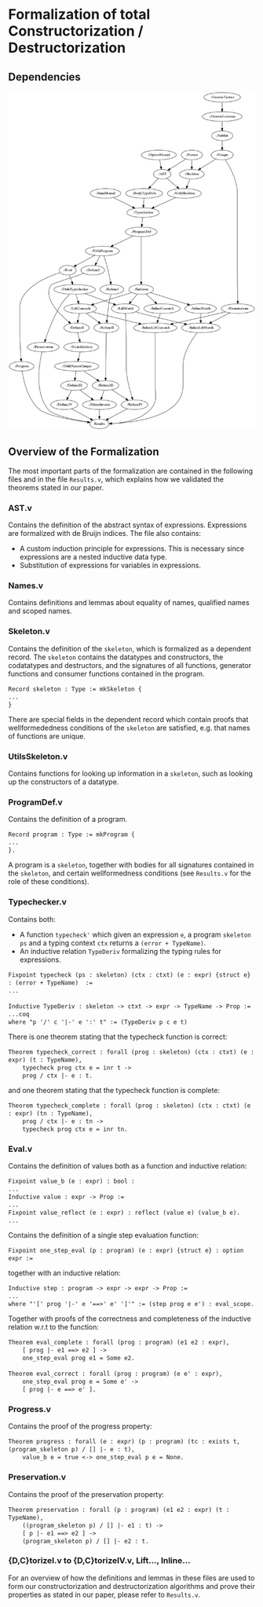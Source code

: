 # Formalization of total Constructorization / Destructorization

## Dependencies

![Dependencies](Results.png)

## Overview of the Formalization

The most important parts of the formalization are contained in the following files
and in the file `Results.v`, which explains how we validated the theorems stated in our paper.

### AST.v

Contains the definition of the abstract syntax of expressions.
Expressions are formalized with de Bruijn indices.
The file also contains:
- A custom induction principle for expressions. This is necessary since expressions are a nested inductive data type.
- Substitution of expressions for variables in expressions.

### Names.v

Contains definitions and lemmas about equality of names, qualified names and scoped names.

### Skeleton.v

Contains the definition of the `skeleton`, which is formalized as a dependent record.
The `skeleton` contains the datatypes and constructors, the codatatypes and destructors, and the signatures of all
functions, generator functions and consumer functions contained in the program.

```coq
Record skeleton : Type := mkSkeleton {
...
}
```

There are special fields in the dependent record which contain proofs that wellformededness conditions of the `skeleton` are
satisfied, e.g. that names of functions are unique.

### UtilsSkeleton.v

Contains functions for looking up information in a `skeleton`, such as looking up the constructors of a datatype.

### ProgramDef.v

Contains the definition of a program.

```coq
Record program : Type := mkProgram {
...
}.
```

A program is a `skeleton`, together with bodies for all signatures contained in the `skeleton`, and certain wellformedness conditions
(see `Results.v` for the role of these conditions).

### Typechecker.v

Contains both:

- A function `typecheck'` which given an expression `e`, a program `skeleton` `ps` and a typing context `ctx` returns a `(error + TypeName)`.
- An inductive relation `TypeDeriv` formalizing the typing rules for expressions.

```coq
Fixpoint typecheck (ps : skeleton) (ctx : ctxt) (e : expr) {struct e} : (error + TypeName)  :=
...

Inductive TypeDeriv : skeleton -> ctxt -> expr -> TypeName -> Prop :=
...coq
where "p '/' c '|-' e ':' t" := (TypeDeriv p c e t)
```

There is one theorem stating that the typecheck function is correct:

```coq
Theorem typecheck_correct : forall (prog : skeleton) (ctx : ctxt) (e : expr) (t : TypeName),
    typecheck prog ctx e = inr t ->
    prog / ctx |- e : t.
```

and one theorem stating that the typecheck function is complete:

```coq
Theorem typecheck_complete : forall (prog : skeleton) (ctx : ctxt) (e : expr) (tn : TypeName),
    prog / ctx |- e : tn ->
    typecheck prog ctx e = inr tn.
```

### Eval.v

Contains the definition of values both as a function and inductive relation:

```coq
Fixpoint value_b (e : expr) : bool :
...
Inductive value : expr -> Prop :=
...
Fixpoint value_reflect (e : expr) : reflect (value e) (value_b e).
...
```

Contains the definition of a single step evaluation function:

```coq
Fixpoint one_step_eval (p : program) (e : expr) {struct e} : option expr :=
```

together with an inductive relation:

```coq
Inductive step : program -> expr -> expr -> Prop :=
...
where "'[' prog '|-' e '==>' e' ']'" := (step prog e e') : eval_scope.
```

Together with proofs of the correctness and completeness of the inductive relation w.r.t to the
function:

```coq
Theorem eval_complete : forall (prog : program) (e1 e2 : expr),
    [ prog |- e1 ==> e2 ] ->
    one_step_eval prog e1 = Some e2.
	
Theorem eval_correct : forall (prog : program) (e e' : expr),
    one_step_eval prog e = Some e' ->
    [ prog |- e ==> e' ].
```

### Progress.v

Contains the proof of the progress property:

```coq
Theorem progress : forall (e : expr) (p : program) (tc : exists t, (program_skeleton p) / [] |- e : t),
    value_b e = true <-> one_step_eval p e = None.
```

### Preservation.v

Contains the proof of the preservation property:

```coq
Theorem preservation : forall (p : program) (e1 e2 : expr) (t : TypeName),
    ((program_skeleton p) / [] |- e1 : t) ->
    [ p |- e1 ==> e2 ] ->
    (program_skeleton p) / [] |- e2 : t.
```

### {D,C}torizeI.v to {D,C}torizeIV.v, Lift..., Inline...

For an overview of how the definitions and lemmas in these files are used to form our constructorization
and destructorization algorithms and prove their properties as stated in our paper, please refer to `Results.v`.

